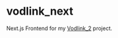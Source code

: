 # vodlink_next

Next.js Frontend for my [Vodlink_2](https://github.com/ggrochow/vodlink_2) project.

